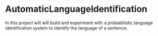 # AutomaticLanguageIdentification
In this project will will build and experiment with a probabilistic language identification system to identify the language of a sentence.
